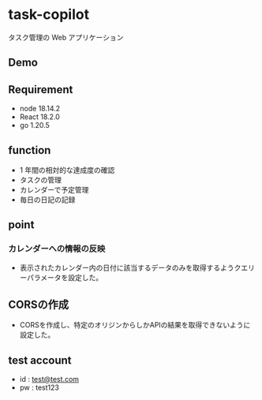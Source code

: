 # task-copilot

タスク管理の Web アプリケーション

## Demo

## Requirement

- node 18.14.2
- React 18.2.0
- go 1.20.5

## function

- 1 年間の相対的な達成度の確認
- タスクの管理
- カレンダーで予定管理
- 毎日の日記の記録

## point

### カレンダーへの情報の反映

- 表示されたカレンダー内の日付に該当するデータのみを取得するようクエリーパラメータを設定した。

## CORSの作成
- CORSを作成し、特定のオリジンからしかAPIの結果を取得できないように設定した。

## test account
- id : test@test.com
- pw : test123
